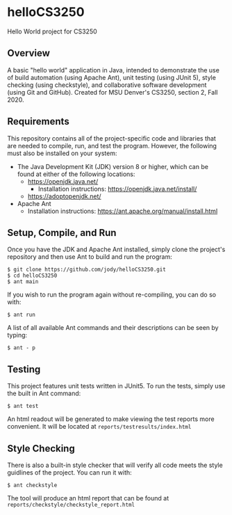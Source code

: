 # helloCS3250
Hello World project for CS3250

## Overview
A basic "hello world" application in Java, intended to demonstrate the use of build automation (using Apache Ant), unit testing (using JUnit 5), style checking (using checkstyle), and collaborative software development (using Git and GitHub). Created for MSU Denver's CS3250, section 2, Fall 2020.

## Requirements
This repository contains all of the project-specific code and libraries that are needed to compile, run, and test the program. However, the following must also be installed on your system:
* The Java Development Kit (JDK) version 8 or higher, which can be found at either of the following locations:
  * https://openjdk.java.net/
    * Installation instructions: https://openjdk.java.net/install/
  * https://adoptopenjdk.net/
* Apache Ant
  * Installation instructions: https://ant.apache.org/manual/install.html
  
## Setup, Compile, and Run
Once you have the JDK and Apache Ant installed, simply clone the project's repository and then use Ant to build and run the program:

    $ git clone https://github.com/jody/helloCS3250.git
    $ cd helloCS3250
    $ ant main
    
If you wish to run the program again without re-compiling, you can do so with:

    $ ant run
    
A list of all available Ant commands and their descriptions can be seen by typing:

    $ ant - p

## Testing
This project features unit tests written in JUnit5. To run the tests, simply use the built in Ant command:

    $ ant test
    
An html readout will be generated to make viewing the test reports more convenient. It will be located at `reports/testresults/index.html`

## Style Checking
There is also a built-in style checker that will verify all code meets the style guidlines of the project. You can run it with:

    $ ant checkstyle
    
The tool will produce an html report that can be found at `reports/checkstyle/checkstyle_report.html`

